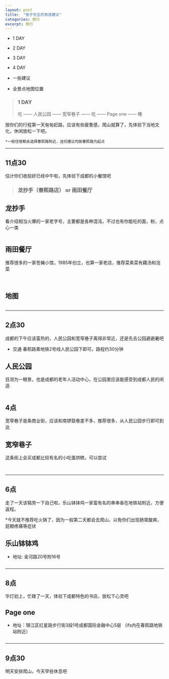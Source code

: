 ```yaml
---
layout: post
title:  "兔子先生的旅游建议"
categories: 旅行
excerpt: 旅行
---
```


* 1 DAY

* 2 DAY

* 3 DAY

* 4 DAY

* 一些建议

* 全景点地图位置

>### 1 DAY    ###
>吃 —— 人民公园 —— 宽窄巷子 —— 吃 —— Page one —— 睡

按你们的行程第一天匆匆赶路，应该有些疲惫感，爬山就算了，先体验下当地文化，休闲放松一下吧。

	*一般住宿都会选择春熙路附近，这份建议均按春熙路为起点

---

## 11点30 ##

  估计你们收拾好已经中午啦，先体验下成都的小餐馆吧

>### 龙抄手（春熙路店） or 雨田餐厅 ###

## 龙抄手  ##

看介绍相当火爆的一家老字号，主要都是各种混沌，不过也有你能吃的面，粉，点心一类

<img src="http://file20.mafengwo.net/M00/34/AE/wKgB3FFf-fSAKCBJAATYf9Du5yw69.groupinfo.w600.jpeg" alt="">

## 雨田餐厅 ##

推荐很多的一家苍蝇小馆，1985年创立，也算一家老店，推荐菜素菜有藕汤和泡菜


<img src="http://qcloud.dpfile.com/pc/zEhMRUb5dzdbAn8zz3HZCK1DqzHAPfss86zKCy2v1nm5Pv7t-93aTa-KZ8SNGZEoTYGVDmosZWTLal1WbWRW3A.jpg" alt="">

<img src="http://qcloud.dpfile.com/pc/f2qXmLcmo7Uj6_yK0v3E_Uv4ZIiu_Rw4EFDu8Vvt4UgVHjafzTn3dPwBTn_l7QwxTYGVDmosZWTLal1WbWRW3A.jpg" alt="">


## 地图 ##

<img src="http://7xrn7f.com1.z0.glb.clouddn.com/16-6-16/34695854.jpg" alt="">

---

## 2点30 ##

成都的下午应该蛮热的，人民公园和宽窄巷子离得非常近，还是先去公园避避暑吧

* 交通 春熙路乘地铁2号线人民公园下即可，路程约30分钟

## 人民公园

目测为一眼景，也是成都的老年人活动中心，在公园里应该能感受到成都人民的闲适

<img src="http://file21.mafengwo.net/M00/4E/91/wKgB3FFgF9mAHLDKAAZFlfnnXFo58.groupinfo.w600.jpeg" alt="">

## 4点
宽窄巷子是条商业街，应该和南锣鼓巷差不多，推荐很多，从人民公园步行即可到达

## 宽窄巷子
这条街上会买成都比较有名的小吃蛋烘糕，可以尝试

<img src="http://o8ugvgfy2.bkt.clouddn.com/16-6-16/70579701.jpg" alt="">

<img src="http://file20.mafengwo.net/M00/68/94/wKgB3FFgMQuAGmAWAAd3rWWBkwU18.groupinfo.w600.jpeg" alt="">

---

## 6点 ##

走了一天该犒劳一下自己啦，乐山钵钵鸡一家蛮有名的串串香在地铁站附近，方便返程。

*今天就不推荐吃火锅了，因为一般第二天都会去爬山，以免你们出现肠胃酸爽，屁眼疼痛等症状

## 乐山钵钵鸡
* 地址: 金河路20号附16号

<img src="http://file20.mafengwo.net/M00/A6/6A/wKgB3FFg1L6AAWyNAAipwGW6WTA88.groupinfo.w600.jpeg" alt="">

---

## 8点 ##
华灯初上，忙碌了一天，体验下成都特色的书店，放松下心灵吧

## Page one
* 地址：锦江区红星路步行街3段1号成都国际金融中心5层 （ifs内在春熙路地铁站附近）

<img src="http://o8ugvgfy2.bkt.clouddn.com/16-6-16/2950333.jpg" alt="">


---

## 9点30

明天安排爬山，今天早些休息吧

























